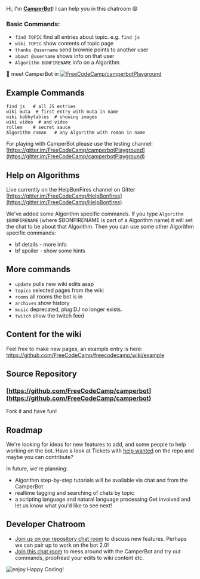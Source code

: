 Hi, I'm **[CamperBot](https://github.com/FreeCodeCamp/freecodecamp/wiki/camperbot)**! I can help you in this chatroom :smile:

### Basic Commands:
- `find TOPIC` find all entries about topic. e.g. `find js`
- `wiki TOPIC` show contents of topic page
- `thanks @username` send brownie points to another user
- `about @username` shows info on that user
- `Algorithm BONFIRENAME` info on a Algorithm

:speech_balloon: meet CamperBot in [![FreeCodeCamp/camperbotPlayground](https://img.shields.io/badge/Gitter_Chat_Room:-FreeCodeCamp/camperbotPlayground_⮭-006400.svg?style=flat-square&maxAge=2592000)](https://gitter.im/FreeCodeCamp/camperbotPlayground)

## Example Commands

```
find js   # all JS entries
wiki muta  # first entry with muta in name
wiki bobbytables  # showing images
wiki video  # and video
rollem    # secret sauce
Algorithm roman   # any Algorithm with roman in name
```
For playing with CamperBot please use the testing channel:
[https://gitter.im/FreeCodeCamp/camperbotPlayground](https://gitter.im/FreeCodeCamp/camperbotPlayground)

## Help on Algorithms
Live currently on the HelpBonFires channel on Gitter
[https://gitter.im/FreeCodeCamp/HelpBonfires](https://gitter.im/FreeCodeCamp/HelpBonfires)

We've added some Algorithm specific commands. If you type `Algorithm $BONFIRENAME` (where $BONFIRENAME is part of a Algorithm name) it will set the chat to be about that Algorithm. Then you can use some other Algorithm specific commands:

- bf details - more info
- bf spoiler - show some hints

## More  commands
- `update`  pulls new wiki edits asap
- `topics` selected pages from the wiki
- `rooms`  all rooms the bot is in
- `archives` show history
- `music` deprecated, plug DJ no longer exists.
- `twitch` show the twitch feed

## Content for the wiki
Feel free to make new pages, an example entry is here:
https://github.com/FreeCodeCamp/freecodecamp/wiki/example

## Source Repository
### [https://github.com/FreeCodeCamp/camperbot](https://github.com/FreeCodeCamp/camperbot)
Fork it and have fun!

## Roadmap
We're looking for ideas for new features to add, and some people to help working on the bot.
Have a look at Tickets with [help wanted](https://github.com/FreeCodeCamp/camperbot/issues?q=is%3Aopen+is%3Aissue+label%3A%22help+wanted%22) on the repo and maybe you can contribute?

In future, we're planning:
- Algorithm step-by-step tutorials will be available via chat and from the CamperBot
- realtime tagging and searching of chats by topic
- a scripting language and natural language processing
Get involved and let us know what you'd like to see next!

## Developer Chatroom
- [Join us on our repository chat room](https://gitter.im/FreeCodeCamp/camperbot) to discuss new features. Perhaps we can pair up to work on the bot 2.0!
- [Join this chat room](https://gitter.im/FreeCodeCamp/camperbotPlayground) to mess around with the CamperBot and try out commands, proofread your edits to wiki content etc.


![enjoy](https://avatars1.githubusercontent.com/camperbot?&s=100) Happy Coding!
